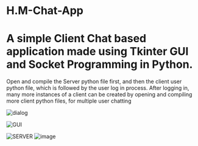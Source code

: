 # H.M-Chat-App

# A simple Client Chat based application made using Tkinter GUI and Socket Programming in Python.

Open and compile the Server python file first, and then the client user python file, which is followed by the user log in process. After logging in, many more instances of a client can be created by opening and compiling more client python files, for multiple user chatting


![dialog](https://user-images.githubusercontent.com/84873873/148670632-2c691941-ea5e-43fd-b829-2e5400dfcf82.png)



![GUI](https://user-images.githubusercontent.com/84873873/148670627-9c93593c-9225-4471-af4f-4adbf5e83861.png)


![SERVER](https://user-images.githubusercontent.com/84873873/148670623-bcc7b848-94f6-4614-a970-0ada28d8eae4.png)
![image](https://user-images.githubusercontent.com/84873873/174697562-2febba94-8d8d-4d39-a4ef-13e69c935f9b.png)
